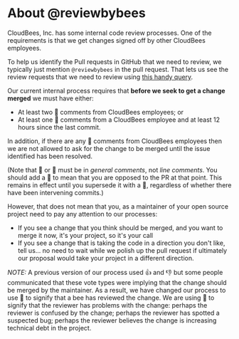 # About @reviewbybees

CloudBees, Inc. has some internal code review processes. One of the requirements is that we get changes signed off by other CloudBees employees.

To help us identify the Pull requests in GitHub that we need to review, we typically just mention `@reviewbybees` in the pull request. That lets us see the review requests that we need to review using [this handy query](https://github.com/pulls?q=is%3Aopen+is%3Apr+mentions%3Areviewbybees+NOT+wip+in%3Atitle+sort%3Aupdated-desc).

Our current internal process requires that **before we seek to get a change merged** we must have either:

* At least two :bee: comments from CloudBees employees; or
* At least one :bee: comments from a CloudBees employee and at least 12 hours since the last commit.

In addition, if there are any :bug: comments from CloudBees employees then we are not allowed to ask for the change to be merged until the issue identified has been resolved.

(Note that :bee: or :bug: must be in *general comments*, not *line comments*.
You should add a :bug: to mean that you are opposed to the PR at that point.
This remains in effect until you supersede it with a :bee:,
regardless of whether there have been intervening commits.)

However, that does not mean that you, as a maintainer of your open source project need to pay any attention to our processes:

* If you see a change that you think should be merged, and you want to merge it now, it's your project, so it's your call
* If you see a change that is taking the code in a direction you don't like, tell us... no need to wait while we polish up the pull request if ultimately our proposal would take your project in a different direction. 

*NOTE:* A previous version of our process used :+1: and :-1: but some people communicated that these vote types were implying that the change should be merged by the maintainer. As a result, we have changed our process to use :bee: to signify that a bee has reviewed the change. We are using :bug: to signify that the reviewer has problems with the change: perhaps the reviewer is confused by the change; perhaps the reviewer has spotted a suspected bug; perhaps the reviewer believes the change is increasing technical debt in the project.
